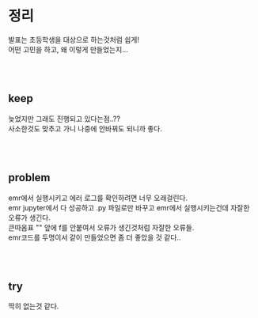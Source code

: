 # 정리
발표는 초등학생을 대상으로 하는것처럼 쉽게!<br>
어떤 고민을 하고, 왜 이렇게 만들었는지...


<br>
<br>

## keep
늦었지만 그래도 진행되고 있다는점..??<br>
사소한것도 맞추고 가니 나중에 안바꿔도 되니까 좋다.

<br>
<br>

## problem
emr에서 실행시키고 에러 로그를 확인하려면 너무 오래걸린다.<br>
emr jupyter에서 다 성공하고 .py 파일로만 바꾸고 emr에서 실행시키는건데 자잘한 오류가 생긴다.<br>
큰따옴표 "" 앞에 f를 안붙여서 오류가 생긴것처럼 자잘한 오류들.<br>
emr코드를 두명이서 같이 만들었으면 좀 더 좋았을 것 같다..

<br>
<br>

## try
딱히 없는것 같다.

<br>
<br>

